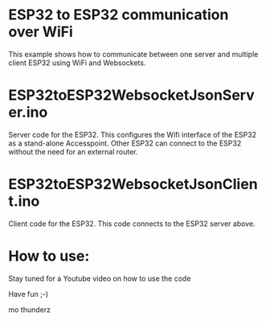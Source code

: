 # ESP32 to ESP32 communication over WiFi
This example shows how to communicate between one server and multiple client ESP32 using WiFi and Websockets. 

# ESP32toESP32WebsocketJsonServer.ino
Server code for the ESP32. This configures the Wifi interface of the ESP32 as a stand-alone Accesspoint. Other ESP32 can connect to the ESP32 without the need for an external router.

# ESP32toESP32WebsocketJsonClient.ino
Client code for the ESP32. This code connects to the ESP32 server above.

# How to use:
Stay tuned for a Youtube video on how to use the code


Have fun ;-)

mo thunderz
